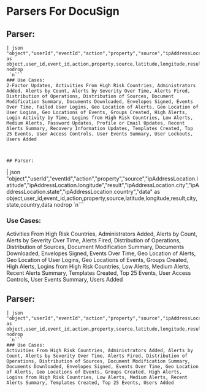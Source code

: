 # Parsers For DocuSign

## Parser:
```
| json "object","userId","eventId","action","property","source","ipAddressLocation.latitude","ipAddressLocation.longitude","result","ipAddressLocation.city","ipAddressLocation.state","ipAddressLocation.country" as object,user_id,event_id,action,property,source,latitude,longitude,result,city,state,country nodrop
 `n```
### Use Cases:
2-Factor Updates, Activities From High Risk Countries, Administrators Added, Alerts by Count, Alerts by Severity Over Time, Alerts Fired, Distribution of Operations, Distribution of Sources, Document Modification Summary, Documents Downloaded, Envelopes Signed, Events Over Time, Failed User Logins, Geo Location of Alerts, Geo Location of User Logins, Geo Locations of Events, Groups Created, High Alerts, Login Activity by Time, Logins from High Risk Countries, Low Alerts, Medium Alerts, Password Updates, Profile or Email Updates, Recent Alerts Summary, Recovery Information Updates, Templates Created, Top 25 Events, User Access Controls, User Events Summary, User Lockouts, Users Added



## Parser:
```
| json "object","userId","eventId","action","property","source","ipAddressLocation.latitude","ipAddressLocation.longitude","result","ipAddressLocation.city","ipAddressLocation.state","ipAddressLocation.country","data" as object,user_id,event_id,action,property,source,latitude,longitude,result,city,state,country,data nodrop
 `n```
### Use Cases:
Activities From High Risk Countries, Administrators Added, Alerts by Count, Alerts by Severity Over Time, Alerts Fired, Distribution of Operations, Distribution of Sources, Document Modification Summary, Documents Downloaded, Envelopes Signed, Events Over Time, Geo Location of Alerts, Geo Location of User Logins, Geo Locations of Events, Groups Created, High Alerts, Logins from High Risk Countries, Low Alerts, Medium Alerts, Recent Alerts Summary, Templates Created, Top 25 Events, User Access Controls, User Events Summary, Users Added



## Parser:
```
| json "object","userId","eventId","action","property","source","ipAddressLocation.latitude","ipAddressLocation.longitude","result","ipAddressLocation.city","ipAddressLocation.state","ipAddressLocation.country","ipAddress" as object,user_id,event_id,action,property,source,latitude,longitude,result,city,state,country,ip nodrop
 `n```
### Use Cases:
Activities From High Risk Countries, Administrators Added, Alerts by Count, Alerts by Severity Over Time, Alerts Fired, Distribution of Operations, Distribution of Sources, Document Modification Summary, Documents Downloaded, Envelopes Signed, Events Over Time, Geo Location of Alerts, Geo Locations of Events, Groups Created, High Alerts, Logins from High Risk Countries, Low Alerts, Medium Alerts, Recent Alerts Summary, Templates Created, Top 25 Events, Users Added


